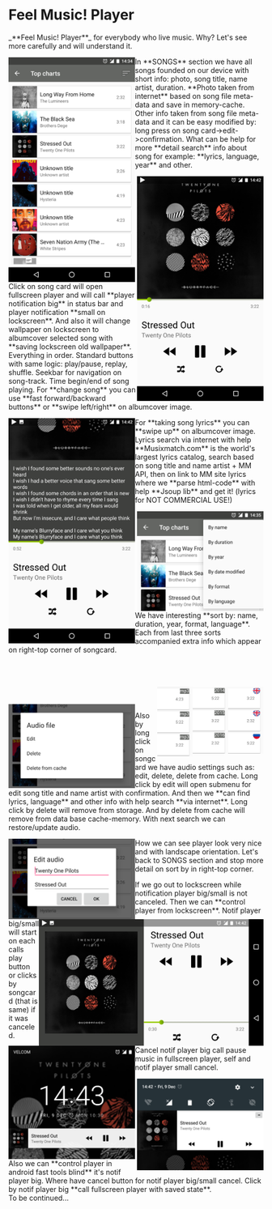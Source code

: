# Feel Music! Player
  <tr>
    <p>_**Feel Music! Player**_ for everybody who live music. Why? Let's see more carefully and will understand it.</p>
    <img src="https://github.com/code-n-roll/MusicPlayer/blob/master/screenshots/screenshot_tracklist_fragment.png" 
    alt="screenshot_tracklist_fragment.png" width="250x" height="whatever" align=left>
    <p>
    In **SONGS** section we have all songs founded on our device with short info: photo, song title, name artist, duration.
    **Photo taken from internet** based on song file meta-data and save in memory-cache.
    Other info taken from song file meta-data and it can be easy modified by: long press on song card->edit->confirmation.
    What can be help for more **detail search** info about song for example: **lyrics, language, year** and other.
    </p>
  </tr>

  <tr>
    <img src="https://github.com/code-n-roll/MusicPlayer/blob/master/screenshots/screenshot_player_fragment_portrait.png"
    alt="screenshot_player_fragment_portrait.png" width="250x" height="whatever" align=right>
    <p>
    Click on song card will open fullscreen player and will call **player notification big** in status bar and
    player notification **small on lockscreen**.
    And also it will change wallpaper on lockscreen to albumcover selected song with **saving lockscreen old wallpaper**.
    Everything in order. Standard buttons with same logic: play/pause, replay, shuffle. Seekbar for navigation on song-track.
    Time begin/end of song playing. For **change song** you can use **fast forward/backward buttons** or **swipe left/right**
    on albumcover image.
    </p>
  </tr>

  <tr>
    <img src="https://github.com/code-n-roll/MusicPlayer/blob/master/screenshots/screenshot_player_fragment_lyrics.png" 
    alt="screenshot_player_fragment_lyrics.png" width="250x" height="whatever" align=left>
    <p>
    For **taking song lyrics** you can **swipe up** on albumcover image. Lyrics search via internet with help **Musixmatch.com** is
    the world's largest lyrics catalog, search based on song title and name artist + MM API, then on link to MM site lyrics
    where we **parse html-code** with help **Jsoup lib** and get it! (lyrics for NOT COMMERCIAL USE!)
    </p>
  </tr>
  
  <tr>
    <img src="https://github.com/code-n-roll/MusicPlayer/blob/master/screenshots/screenshot_tracklist_fragment_sort_menu(cut).png" 
    alt="screenshot_tracklist_fragment_sort_menu(cut).png" width="250x" height="whatever" align=right>
    <p> 
    We have interesting **sort by: name, duration, year, format, language**. Each from last three sorts accompanied extra info which
    appear on right-top corner of songcard.
    </p>
    <br><br><br>
  </tr>

  <tr>
  <img src="https://github.com/code-n-roll/MusicPlayer/blob/master/screenshots/screenshot_tracklist_fragment_sort_by_lang(cut).png" 
    alt="screenshot_tracklist_fragment_sort_by_lang.png" width="70x" height="whatever" align=right>
    <img src="https://github.com/code-n-roll/MusicPlayer/blob/master/screenshots/screenshot_tracklist_fragment_sort_by_year(cut).png" 
    alt="screenshot_tracklist_fragment_sort_by_year.png" width="70x" height="whatever" align=right>
    <img src="https://github.com/code-n-roll/MusicPlayer/blob/master/screenshots/screenshot_tracklist_fragment_sort_by_format(cut).png" 
    alt="screenshot_tracklist_fragment_sort_by_format(cut).png" width="70x" height="whatever" align=right>
  </tr>
 
 
  <tr>
  <br><br>
    <img src="https://github.com/code-n-roll/MusicPlayer/blob/master/screenshots/screenshot_file_settings_menu(cut).png" 
    alt="screenshot_edit_song_title_name_artist(cut).png" width="250x" height="whatever" align=left>
    <p>
    Also by long click on songcard we have audio settings such as: edit, delete, delete from cache.
    Long click by edit will open submenu for edit song title and name artist with confirmation. And then we **can find lyrics,               language** and 
    other info with help search **via internet**. Long click by delete will remove from storage. And by delete from cache will remove       from 
    data base cache-memory. With next search we can restore/update audio.
    </p>
  </tr>
 
  <tr>
    <img src="https://github.com/code-n-roll/MusicPlayer/blob/master/screenshots/screenshot_edit_song_title_name_artist(cut).png" 
    alt="screenshot_file_settings_menu(cut).png" width="250x" height="whatever" align=left>
  </tr>
 
  <tr>
    <img src="https://github.com/code-n-roll/MusicPlayer/blob/master/screenshots/screenshot_player_fragment_landscape.png" 
    alt="screenshot_player_fragment_landscape.png" width="444x" height="whatever" align=right>
    <p>
    How we can see player look very nice and with landscape orientation.
    Let's back to SONGS section and stop more detail on sort by in right-top corner.
    </p>
  </tr>

  <tr>
    <img src="https://github.com/code-n-roll/MusicPlayer/blob/master/screenshots/screenshot_player_notification_small_lockscreen(cut).png"
    alt="screenshot_player_notification_small_lockscreen(cut).png" width="250x" height="whatever" align=left>
    <p>
    If we go out to lockscreen while notification player big/small is not canceled.
    Then we can **control player from lockscreen**.
    Notif player big/small will start on each calls play button or clicks by songcard (that is same) if it was canceled.
    Cancel notif player big call pause music in fullscreen player, self and notif player small cancel. 
    </p>
  </tr>

  <tr>
    <img src="https://github.com/code-n-roll/MusicPlayer/blob/master/screenshots/screenshot_player_notification_big(cut).png" 
    alt="screenshot_player_notification_big(cut).png" width="250x" height="whatever" align=right>
    <p>
    Also we can **control player in android fast tools blind** it's notif player big. Where have cancel button for notif 
    player big/small cancel. Click by notif player big **call fullscreen player with saved state**.
      <br>
    To be continued...
    </p>
  </tr>
  
  


